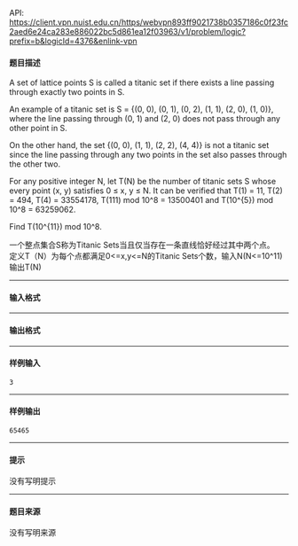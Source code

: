 API: https://client.vpn.nuist.edu.cn/https/webvpn893ff9021738b0357186c0f23fc2aed6e24ca283e886022bc5d861ea12f03963/v1/problem/logic?prefix=b&logicId=4376&enlink-vpn

#### 题目描述

A set of lattice points S is called a titanic set if there exists a line passing through exactly two points in S.  
  
An example of a titanic set is S = {(0, 0), (0, 1), (0, 2), (1, 1), (2, 0), (1, 0)}, where the line passing through (0, 1) and (2, 0) does not pass through any other point in S.  
  
On the other hand, the set {(0, 0), (1, 1), (2, 2), (4, 4)} is not a titanic set since the line passing through any two points in the set also passes through the other two.  
  
For any positive integer N, let T(N) be the number of titanic sets S whose every point (x, y) satisfies 0 ≤ x, y ≤ N. It can be verified that T(1) = 11, T(2) = 494, T(4) = 33554178, T(111) mod 10^8 = 13500401 and T(10^{5}) mod 10^8 = 63259062.  
  
Find T(10^{11}) mod 10^8.

一个整点集合S称为Titanic Sets当且仅当存在一条直线恰好经过其中两个点。  
定义T（N）为每个点都满足0<=x,y<=N的Titanic Sets个数，输入N(N<=10^11)输出T(N)

---

#### 输入格式

---

#### 输出格式

---

#### 样例输入
```
3
```

---

#### 样例输出
```
65465
```

---

#### 提示

没有写明提示

---

#### 题目来源

没有写明来源